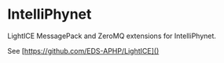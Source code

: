 # IntelliPhynet
LightICE MessagePack and ZeroMQ extensions for IntelliPhynet.

See [https://github.com/EDS-APHP/LightICE]()